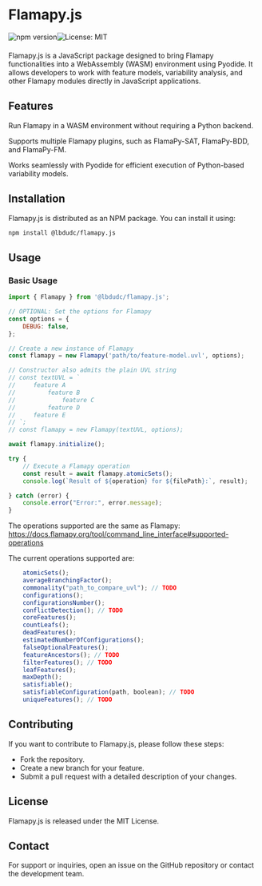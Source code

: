 # Flamapy.js

<div style="display:flex; margin-bottom: 20px;">
  <img src="https://img.shields.io/npm/v/@lbdudc/flamapy.js?&style=flat-square" alt="npm version">
  <img src="https://img.shields.io/badge/License-MIT-yellow.svg?&style=flat-square" alt="License: MIT">
</div>

Flamapy.js is a JavaScript package designed to bring Flamapy functionalities into a WebAssembly (WASM) environment using Pyodide. It allows developers to work with feature models, variability analysis, and other Flamapy modules directly in JavaScript applications.

## Features

Run Flamapy in a WASM environment without requiring a Python backend.

Supports multiple Flamapy plugins, such as FlamaPy-SAT, FlamaPy-BDD, and FlamaPy-FM.

Works seamlessly with Pyodide for efficient execution of Python-based variability models.

## Installation

Flamapy.js is distributed as an NPM package. You can install it using:

```bash
npm install @lbdudc/flamapy.js
```

## Usage

### Basic Usage

```javascript
import { Flamapy } from '@lbdudc/flamapy.js';

// OPTIONAL: Set the options for Flamapy
const options = {
    DEBUG: false,
};

// Create a new instance of Flamapy
const flamapy = new Flamapy('path/to/feature-model.uvl', options);

// Constructor also admits the plain UVL string
// const textUVL = `
//     feature A
//         feature B
//             feature C
//         feature D
//     feature E
// `;
// const flamapy = new Flamapy(textUVL, options);

await flamapy.initialize();

try {
    // Execute a Flamapy operation
    const result = await flamapy.atomicSets();
    console.log(`Result of ${operation} for ${filePath}:`, result);

} catch (error) {
    console.error("Error:", error.message);
}
```

The operations supported are the same as Flamapy:
<https://docs.flamapy.org/tool/command_line_interface#supported-operations>

The current operations supported are:

```javascript
    atomicSets();
    averageBranchingFactor();
    commonality("path_to_compare_uvl"); // TODO
    configurations();
    configurationsNumber();
    conflictDetection(); // TODO
    coreFeatures();
    countLeafs();
    deadFeatures();
    estimatedNumberOfConfigurations();
    falseOptionalFeatures();
    featureAncestors(); // TODO
    filterFeatures(); // TODO
    leafFeatures();
    maxDepth();
    satisfiable();
    satisfiableConfiguration(path, boolean); // TODO
    uniqueFeatures(); // TODO
```

## Contributing

If you want to contribute to Flamapy.js, please follow these steps:

- Fork the repository.
- Create a new branch for your feature.
- Submit a pull request with a detailed description of your changes.

## License

Flamapy.js is released under the MIT License.

## Contact

For support or inquiries, open an issue on the GitHub repository or contact the development team.
